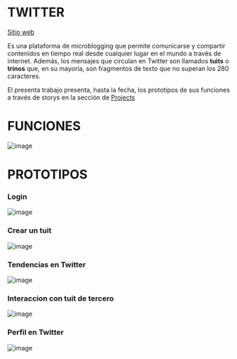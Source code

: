 # TWITTER


[Sitio web](https://twitter.com/) 

Es una plataforma de microblogging que permite comunicarse y compartir contenidos en tiempo real desde cualquier lugar en el mundo a través de internet.
Además, los mensajes que circulan en Twitter son llamados **tuits** o **trinos** que, en su mayoría, son fragmentos de texto que no superan los 280 caracteres.

El presenta trabajo presenta, hasta la fecha, los prototipos de sus funciones a través de storys en la sección de [Projects](https://github.com/CeronMayo/Twitter_GrupoAzul/projects/1)

# FUNCIONES

![image](https://user-images.githubusercontent.com/52364865/137176688-66090b1b-04d7-4fbd-bfa6-f5b4eadc9e9d.png)

# PROTOTIPOS

### Login
![image](https://user-images.githubusercontent.com/52364865/137225765-0f47a033-4424-485a-b49c-258509e020d0.png)

### Crear un tuit
![image](https://user-images.githubusercontent.com/52364865/137225837-a9b46e4c-3cc4-4816-a414-01de8dc3ee0c.png)

### Tendencias en Twitter
![image](https://user-images.githubusercontent.com/52364865/137226065-187036d3-3edf-4501-b148-f9cad00cf44e.png)

### Interaccion con tuit de tercero
![image](https://user-images.githubusercontent.com/52364865/137226124-587a8bbb-f8ac-4593-b960-6129a77f5143.png)

### Perfil en Twitter
![image](https://user-images.githubusercontent.com/52364865/137226168-cd1b0378-5c64-4892-9b7f-d2b0b7de5033.png)


